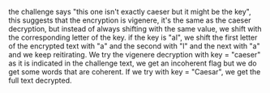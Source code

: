 the challenge says "this one isn't exactly caeser but it might be the key", this suggests that the encryption
is vigenere, it's the same as the caeser decryption, but instead of always shifting with the same value, we
shift with the corresponding letter of the key. if the key is "al", we shift the first letter of the encrypted
text with "a" and the second with "l" and the next with "a" and we keep reitirating.
We try the vigenere decryption with key = "caeser" as it is indicated in the challenge text, we get an incoherent flag
but we do get some words that are coherent. If we try with key = "Caesar", we get the full text decrypted.
